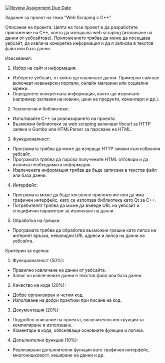 [![Review Assignment Due Date](https://classroom.github.com/assets/deadline-readme-button-22041afd0340ce965d47ae6ef1cefeee28c7c493a6346c4f15d667ab976d596c.svg)](https://classroom.github.com/a/e-3_lx1Z)

Задание за проект на тема "Web Scraping с C++"

Описание на проекта:
Целта на този проект е да разработите приложение на C++, което да извършва web scraping (извличане на данни от уебсайтове). Приложението трябва да може да посещава уебсайт, да извлича конкретна информация и да я записва в текстов файл или база данни.

Изисквания:

1.	Избор на сайт и информация:
+	Изберете уебсайт, от който ще извличате данни. Примерни сайтове включват новинарски портали, онлайн магазини или социални мрежи.
+	Определете конкретната информация, която ще извличате (например заглавия на новини, цени на продукти, коментари и др.).

2.	Технологии и библиотеки:
+	Използвайте C++ за реализирането на проекта.
+	Възможни библиотеки за web scraping включват libcurl за HTTP заявки и Gumbo или HTMLParser за парсване на HTML.

3.	Функционалност:
+	Програмата трябва да може да изпраща HTTP заявки към избрания уебсайт.
+	Програмата трябва да парсва получените HTML отговори и да извлича необходимата информация.
+	Извлечената информация трябва да бъде записана в текстов файл или база данни.

4.	Интерфейс:
+	Програмата може да бъде конзолно приложение или да има графичен интерфейс, като се използва библиотека като Qt за C++.
+	Потребителят трябва да може да въведе URL на уебсайт и специфични параметри за извличане на данни.

5.	Обработка на грешки:
+	Програмата трябва да обработва възможни грешки като липса на интернет връзка, невалидни URL адреси и липса на данни на уебсайта.

Критерии за оценка:

1.	Функционалност (50%):
+	Правилно извличане на данни от уебсайта.
+	Запис на извлечените данни в текстов файл или база данни.

2.	Качество на кода (20%):
+	Добре организиран и четим код.
+	Използване на добри практики при писане на код.

3.	Документация (20%):
+	Подробно описание на проекта, включително инструкции за компилиране и използване.
+	Коментари в кода, обясняващи основните функции и логика.

4.	Допълнителни функции (10%):
+	Реализирани допълнителни функции като графичен интерфейс, многонишковост, кеширане на данни и др.

